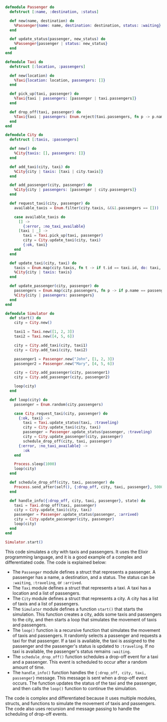 ```elixir
defmodule Passenger do
  defstruct [:name, :destination, :status]

  def new(name, destination) do
    %Passenger{name: name, destination: destination, status: :waiting}
  end

  def update_status(passenger, new_status) do
    %Passenger{passenger | status: new_status}
  end
end

defmodule Taxi do
  defstruct [:location, :passengers]

  def new(location) do
    %Taxi{location: location, passengers: []}
  end

  def pick_up(taxi, passenger) do
    %Taxi{taxi | passengers: [passenger | taxi.passengers]}
  end

  def drop_off(taxi, passenger) do
    %Taxi{taxi | passengers: Enum.reject(taxi.passengers, fn p -> p.name == passenger.name end)}
  end
end

defmodule City do
  defstruct [:taxis, :passengers]

  def new() do
    %City{taxis: [], passengers: []}
  end

  def add_taxi(city, taxi) do
    %City{city | taxis: [taxi | city.taxis]}
  end

  def add_passenger(city, passenger) do
    %City{city | passengers: [passenger | city.passengers]}
  end

  def request_taxi(city, passenger) do
    available_taxis = Enum.filter(city.taxis, &(&1.passengers == []))

    case available_taxis do
      [] ->
        {:error, :no_taxi_available}
      [taxi | _] ->
        taxi = Taxi.pick_up(taxi, passenger)
        city = City.update_taxi(city, taxi)
        {:ok, taxi}
    end
  end

  def update_taxi(city, taxi) do
    taxis = Enum.map(city.taxis, fn t -> if t.id == taxi.id, do: taxi, else: t end)
    %City{city | taxis: taxis}
  end

  def update_passenger(city, passenger) do
    passengers = Enum.map(city.passengers, fn p -> if p.name == passenger.name, do: passenger, else: p end)
    %City{city | passengers: passengers}
  end
end

defmodule Simulator do
  def start() do
    city = City.new()

    taxi1 = Taxi.new([1, 2, 3])
    taxi2 = Taxi.new([4, 5, 6])

    city = City.add_taxi(city, taxi1)
    city = City.add_taxi(city, taxi2)

    passenger1 = Passenger.new("John", [1, 2, 3])
    passenger2 = Passenger.new("Mary", [4, 5, 6])

    city = City.add_passenger(city, passenger1)
    city = City.add_passenger(city, passenger2)

    loop(city)
  end

  def loop(city) do
    passenger = Enum.random(city.passengers)

    case City.request_taxi(city, passenger) do
      {:ok, taxi} ->
        taxi = Taxi.update_status(taxi, :traveling)
        city = City.update_taxi(city, taxi)
        passenger = Passenger.update_status(passenger, :traveling)
        city = City.update_passenger(city, passenger)
        schedule_drop_off(city, taxi, passenger)
      {:error, :no_taxi_available} ->
        :ok
    end

    Process.sleep(1000)
    loop(city)
  end

  def schedule_drop_off(city, taxi, passenger) do
    Process.send_after(self(), {:drop_off, city, taxi, passenger}, 5000)
  end

  def handle_info({:drop_off, city, taxi, passenger}, state) do
    taxi = Taxi.drop_off(taxi, passenger)
    city = City.update_taxi(city, taxi)
    passenger = Passenger.update_status(passenger, :arrived)
    city = City.update_passenger(city, passenger)
    loop(city)
  end
end

Simulator.start()
```

This code simulates a city with taxis and passengers. It uses the Elixir programming language, and it is a good example of a complex and differentiated code. The code is explained below:

* The `Passenger` module defines a struct that represents a passenger. A passenger has a name, a destination, and a status. The status can be `:waiting`, `:traveling`, or `:arrived`.
* The `Taxi` module defines a struct that represents a taxi. A taxi has a location and a list of passengers.
* The `City` module defines a struct that represents a city. A city has a list of taxis and a list of passengers.
* The `Simulator` module defines a function `start()` that starts the simulation. This function creates a city, adds some taxis and passengers to the city, and then starts a loop that simulates the movement of taxis and passengers.
* The `loop()` function is a recursive function that simulates the movement of taxis and passengers. It randomly selects a passenger and requests a taxi for that passenger. If a taxi is available, the taxi is assigned to the passenger and the passenger's status is updated to `:traveling`. If no taxi is available, the passenger's status remains `:waiting`.
* The `schedule_drop_off()` function schedules a drop-off event for a taxi and a passenger. This event is scheduled to occur after a random amount of time.
* The `handle_info()` function handles the `{:drop_off, city, taxi, passenger}` message. This message is sent when a drop-off event occurs. The function updates the status of the taxi and the passenger, and then calls the `loop()` function to continue the simulation.

The code is complex and differentiated because it uses multiple modules, structs, and functions to simulate the movement of taxis and passengers. The code also uses recursion and message passing to handle the scheduling of drop-off events.